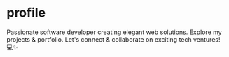 # profile
Passionate software developer creating elegant web solutions. Explore my projects &amp; portfolio. Let's connect &amp; collaborate on exciting tech ventures! 💻✨
